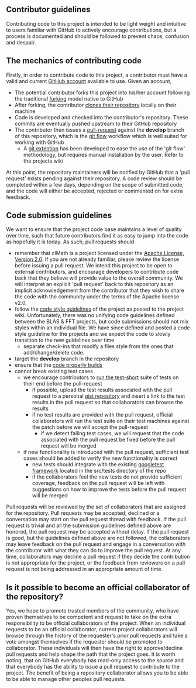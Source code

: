 ## Contributor guidelines

Contributing code to this project is intended to be light weight and intuitive to users familiar with GitHub to actively encourage contributions, but a process is documented and should be followed to prevent chaos, confusion and despair.  

## The mechanics of contributing code
Firstly, in order to contribute code to this project, a contributor must have a valid and current [GitHub account](https://help.github.com/articles/set-up-git) available to use.  Given an account,
* The potential contributor forks this project into his/her account following the traditional [forking](https://help.github.com/articles/fork-a-repo) model native to GitHub
* After forking, the contributor [clones their repository](https://help.github.com/articles/create-a-repo) locally on their machine
* Code is developed and checked into the contributor's repository.  These commits are eventually pushed upstream to their GitHub repository
* The contributor then issues a [pull-request](https://help.github.com/articles/using-pull-requests) against the **develop** branch of this repository, which is the [git flow](http://nvie.com/posts/a-successful-git-branching-model/) workflow which is well suited for working with GitHub
    * A [git extention](https://github.com/nvie/gitflow) has been developed to ease the use of the 'git flow' methodology, but requires manual installation by the user.  Refer to the projects wiki

At this point, the repository maintainers will be notified by GitHub that a 'pull request' exists pending against their repository.  A code review should be completed within a few days, depending on the scope of submitted code, and the code will either be accepted, rejected or commented on for extra feedback.

## Code submission guidelines
We want to ensure that the project code base maintains a level of quality over time, such that future contributors find it as easy to jump into the code as hopefully it is today.  As such, pull requests should 
* remember that clMath is a project licensed under the [Apache License, Version 2.0]( http://www.apache.org/licenses/LICENSE-2.0 ).  If you are not already familiar, please review the license before issuing a pull request.  We intend this project to be open to external contributors, and encourage developers to contribute code back that they believe will provide value to the overall community.  We will interpret an explicit 'pull request' back to this repository as an implicit acknowledgement from the contributor that they wish to share the code with the community under the terms of the Apache license v2.0.
* follow the [code style guidelines]( ) of the project as posted to the project wiki.  Unfortunately, there was no unifying code guidelines defined between the BLAS & FFT projects, but code submissions should not mix styles within an individual file.  We have since defined and posted a code style guideline for the projects and we expect the code to slowly transition to the new
guidelines over time
    *  separate check-ins that modify a files style from the ones that add/change/delete code.
* target the **develop** branch in the repository
* ensure that the [code properly builds]( https://github.com/kknox/clBLAS/wiki/Build )
* cannot break existing test cases
    * we encourage contributors to [run the test-short]( https://github.com/kknox/clBLAS/wiki/Testing ) suite of tests on their end before the pull-request
        * if possible, upload the test results associated with the pull request to a personal [gist repository]( https://gist.github.com/ ) and insert a link to the test results in the pull request so that collaborators can browse the results
        * if no test results are provided with the pull request, official collaborators will run the test suite on their test machines against the patch before we will accept the pull-request
            * if we detect failing test cases, we will request that the code associated with the pull request be fixed before the pull request will be merged
    * if new functionality is introduced with the pull request, sufficient test cases should be added to verify the new functionality is correct
        * new tests should integrate with the existing [googletest framework]( https://code.google.com/p/googletest/wiki/Primer ) located in the src/tests directory of the repo
        * if the collaborators feel the new tests do not provide sufficient coverage, feedback on the pull request will be left with suggestions on how to improve the tests before the pull request will be merged

Pull requests will be reviewed by the set of collaborators that are assigned for the repository.  Pull requests may be accepted, declined or a conversation may start on the pull request thread with feedback.  If the pull request is trivial and all the submission guidelines defined above are honored, the pull request may be accepted without delay.  If the pull request is good, but the guidelines defined above are not followed, the collaborators may leave feedback on the pull request and engage in a conversation with the contributor with what they can do to improve the pull request.  At any time, collaborators may decline a pull request if they decide the contribution is not appropriate for the project, or the feedback from reviewers on a pull request is not being addressed in an appropriate amount of time.

## Is it possible to become an official collaborator of the repository?
Yes, we hope to promote trusted members of the community, who have proven themselves to be competent and request to take on the extra responsibility to be official collaborators of the project.  When an individual requests to be an official collaborator, current project collaborators will browse through the history of the requester's prior pull requests and take a vote amongst themselves if the requester should be promoted to collaborator.  These individuals will then have the right to approve/decline pull requests and help shape the path that the project goes.  It is worth noting, that on GitHub everybody has read-only access to the source and that everybody has the ability to issue a pull request to contribute to the project.  The benefit of being a repository collaborator allows you to be able to be able to manage other peoples pull requests.

